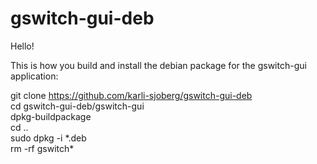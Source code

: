 # gswitch-gui-deb

Hello!

This is how you build and install the debian package for the gswitch-gui application:

git clone https://github.com/karli-sjoberg/gswitch-gui-deb</br>
cd gswitch-gui-deb/gswitch-gui</br>
dpkg-buildpackage</br>
cd ..</br>
sudo dpkg -i \*.deb</br>
rm -rf gswitch\*</br>
